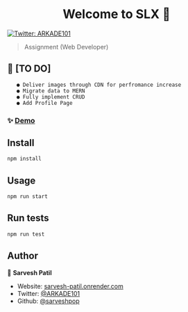 <h1 align="center">Welcome to SLX 👋</h1>
<p>
  <a href="https://twitter.com/ARKADE101" target="_blank">
    <img alt="Twitter: ARKADE101" src="https://img.shields.io/twitter/follow/ARKADE101.svg?style=social" />
  </a>
</p>

> Assignment (Web Developer)

## 📝 [TO DO] 
       ● Deliver images through CDN for perfromance increase
       ● Migrate data to MERN
       ● Fully implement CRUD
       ● Add Profile Page


### ✨ [Demo](slx.netlify.app)

## Install

```sh
npm install
```

## Usage

```sh
npm run start
```

## Run tests

```sh
npm run test
```

## Author

👤 **Sarvesh Patil**

* Website: [sarvesh-patil.onrender.com](sarvesh-patil.onrender.com)
* Twitter: [@ARKADE101](https://twitter.com/ARKADE101)
* Github: [@sarveshpop](https://github.com/sarveshpop)

